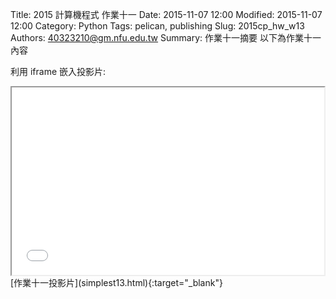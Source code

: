 Title: 2015 計算機程式 作業十一
Date: 2015-11-07 12:00
Modified: 2015-11-07 12:00
Category: Python
Tags: pelican, publishing
Slug: 2015cp_hw_w13
Authors: 40323210@gm.nfu.edu.tw
Summary: 作業十一摘要
以下為作業十一內容

利用 iframe 嵌入投影片:

<iframe src="40323210_cp_w13.html" width="500" height="300"></iframe>
[作業十一投影片](simplest13.html){:target="_blank"}

